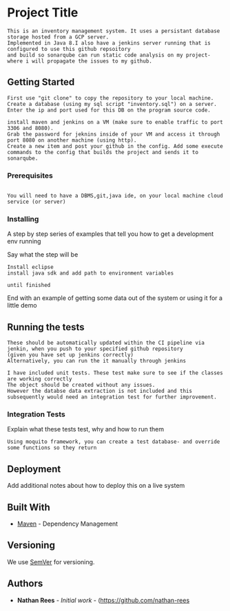 # Project Title

```
This is an inventory management system. It uses a persistant database storage hosted from a GCP server.
Implemented in Java 8.I also have a jenkins server running that is configured to use this github repsoitory
and build so sonarqube can run static code analysis on my project- where i will propagate the issues to my github.
```

## Getting Started

```
First use "git clone" to copy the repository to your local machine.
Create a database (using my sql script "inventory.sql") on a server.
Enter the ip and port used for this DB on the program source code.

install maven and jenkins on a VM (make sure to enable traffic to port 3306 and 8080).
Grab the password for jeknins inside of your VM and access it through port 8080 on another machine (using http).
Create a new item and post your github in the config. Add some execute commands to the config that builds the project and sends it to sonarqube.
```

### Prerequisites


```

You will need to have a DBMS,git,java ide, on your local machine cloud service (or server)

```

### Installing

A step by step series of examples that tell you how to get a development env running

Say what the step will be

```
Install eclipse
install java sdk and add path to environment variables

```


```
until finished
```

End with an example of getting some data out of the system or using it for a little demo

## Running the tests

```
These should be automatically updated within the CI pipeline via jenkin, when you push to your specified github repository
(given you have set up jenkins correctly)
Alternatively, you can run the it manually through jenkins

I have included unit tests. These test make sure to see if the classes are working correctly
The object should be created without any issues. 
However the databse data extraction is not included and this subsequently would need an integration test for further improvement.

```



### Integration Tests 
Explain what these tests test, why and how to run them

```
Using moquito framework, you can create a test database- and override some functions so they return 
```


## Deployment

Add additional notes about how to deploy this on a live system

## Built With

* [Maven](https://maven.apache.org/) - Dependency Management

## Versioning

We use [SemVer](http://semver.org/) for versioning.

## Authors

* **Nathan Rees** - *Initial work* - (https://github.com/nathan-rees

